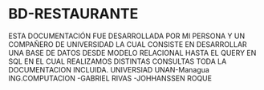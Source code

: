 # BD-RESTAURANTE
ESTA DOCUMENTACIÓN FUE DESARROLLADA POR MI PERSONA Y UN COMPAÑERO DE UNIVERSIDAD LA CUAL CONSISTE EN DESARROLLAR UNA BASE DE DATOS DESDE MODELO RELACIONAL HASTA EL QUERY EN SQL EN EL CUAL REALIZAMOS DISTINTAS CONSULTAS TODA LA DOCUMENTACION  INCLUIDA.
UNIVERSIAD UNAN-Managua
ING.COMPUTACION
-GABRIEL RIVAS
-JOHHANSSEN ROQUE
